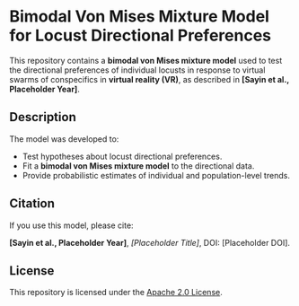 # Bimodal Von Mises Mixture Model for Locust Directional Preferences

This repository contains a **bimodal von Mises mixture model** used to test the directional preferences of individual locusts in response to virtual swarms of conspecifics in **virtual reality (VR)**, as described in **[Sayin et al., Placeholder Year]**.

## Description

The model was developed to:

- Test hypotheses about locust directional preferences.
- Fit a **bimodal von Mises mixture model** to the directional data.
- Provide probabilistic estimates of individual and population-level trends.

## Citation

If you use this model, please cite:

**[Sayin et al., Placeholder Year]**, *[Placeholder Title]*, DOI: [Placeholder DOI].

## License

This repository is licensed under the [Apache 2.0 License](LICENSE).

